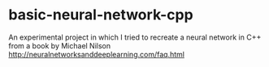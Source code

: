 # basic-neural-network-cpp

An experimental project in which I tried to recreate a neural network in C++  from a book by Michael Nilson
http://neuralnetworksanddeeplearning.com/faq.html
